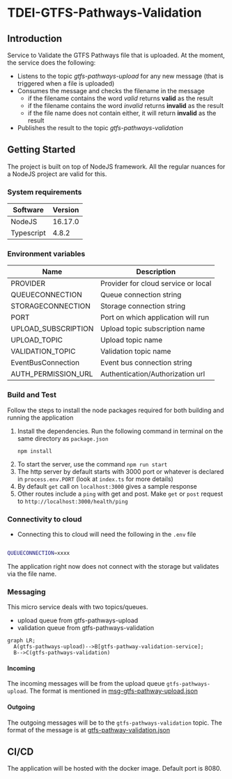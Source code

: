 # TDEI-GTFS-Pathways-Validation

## Introduction 
Service to Validate the GTFS Pathways file that is uploaded. At the moment, the service does the following:
- Listens to the topic _gtfs-pathways-upload_ for any new message (that is triggered when a file is uploaded)
- Consumes the message and checks the filename in the message
  - if the filename contains the word _valid_ returns **valid** as the result
  - if the filename contains the word _invalid_ returns **invalid** as the result
  - if the file name does not contain either, it will return **invalid** as the result
- Publishes the result to the topic _gtfs-pathways-validation_

## Getting Started
The project is built on top of NodeJS framework. All the regular nuances for a NodeJS project are valid for this.

### System requirements
| Software | Version|
|----|---|
| NodeJS | 16.17.0|
| Typescript | 4.8.2 |

### Environment variables
|Name| Description |
|--|--|
| PROVIDER | Provider for cloud service or local |
|QUEUECONNECTION | Queue connection string |
|STORAGECONNECTION | Storage connection string|
|PORT |Port on which application will run|
|UPLOAD_SUBSCRIPTION | Upload topic subscription name|
|UPLOAD_TOPIC | Upload topic name|
|VALIDATION_TOPIC | Validation topic name|
|EventBusConnection | Event bus connection string|
|AUTH_PERMISSION_URL | Authentication/Authorization url|

### Build and Test
Follow the steps to install the node packages required for both building and running the application

1. Install the dependencies. Run the following command in terminal on the same directory as `package.json`
    ```shell
    npm install
    ```
2. To start the server, use the command `npm run start`
3. The http server by default starts with 3000 port or whatever is declared in `process.env.PORT` (look at `index.ts` for more details)
4. By default `get` call on `localhost:3000` gives a sample response
5. Other routes include a `ping` with get and post. Make `get` or `post` request to `http://localhost:3000/health/ping`


### Connectivity to cloud
- Connecting this to cloud will need the following in the `.env` file

```bash

QUEUECONNECTION=xxxx

```
The application right now does not connect with the storage but validates via the file name.


### Messaging

This micro service deals with two topics/queues. 
- upload queue from gtfs-pathways-upload
- validation queue from gtfs-pathways-validation


```mermaid
graph LR;
  A(gtfs-pathways-upload)-->B[gtfs-pathway-validation-service];
  B-->C(gtfs-pathways-validation)
```
#### Incoming
The incoming messages will be from the upload queue `gtfs-pathways-upload`.
The format is mentioned in [msg-gtfs-pathway-upload.json](https://github.com/TaskarCenterAtUW/TDEI-event-messages/blob/dev/event/gtfs-pathway-upload.json)

#### Outgoing
The outgoing messages will be to the `gtfs-pathways-validation` topic.
The format of the message is at [gtfs-pathway-validation.json](https://github.com/TaskarCenterAtUW/TDEI-event-messages/blob/dev/event/gtfs-pathway-validation.json)


## CI/CD
The application will be hosted with the docker image. Default port is 8080.